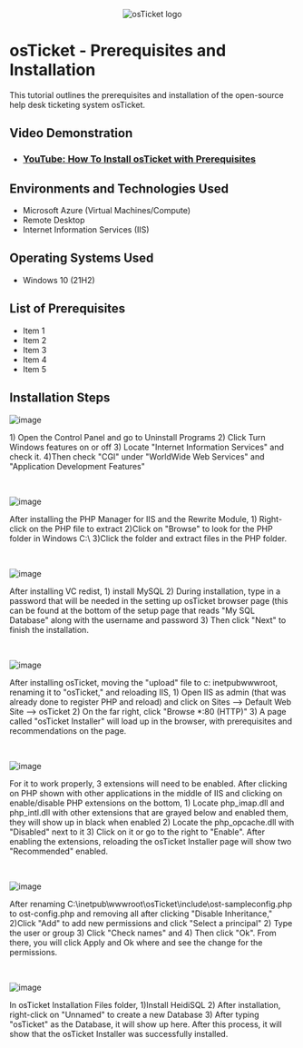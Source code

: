 <p align="center">
<img src="https://i.imgur.com/Clzj7Xs.png" alt="osTicket logo"/>
</p>

<h1>osTicket - Prerequisites and Installation</h1>
This tutorial outlines the prerequisites and installation of the open-source help desk ticketing system osTicket.<br />


<h2>Video Demonstration</h2>

- ### [YouTube: How To Install osTicket with Prerequisites](https://www.youtube.com)

<h2>Environments and Technologies Used</h2>

- Microsoft Azure (Virtual Machines/Compute)
- Remote Desktop
- Internet Information Services (IIS)

<h2>Operating Systems Used </h2>

- Windows 10</b> (21H2)

<h2>List of Prerequisites</h2>

- Item 1
- Item 2
- Item 3
- Item 4
- Item 5

<h2>Installation Steps</h2>

![image](https://github.com/user-attachments/assets/988cb74c-ca57-4646-9df8-99d24f134bff)

<p>
1) Open the Control Panel and go to Uninstall Programs 2) Click Turn Windows features on or off 3) Locate "Internet Information Services" and check it. 4)Then check "CGI" under "WorldWide Web Services" and "Application Development Features"
</p>
<br />

![image](https://github.com/user-attachments/assets/77f11d8d-1390-4d7f-a177-a2266fb2d80e)

<p>
After installing the PHP Manager for IIS and the Rewrite Module, 1) Right-click on the PHP file to extract 2)Click on "Browse" to look for the PHP folder in Windows C:\ 3)Click the folder and extract files in the PHP folder.
</p>
<br />

![image](https://github.com/user-attachments/assets/b0496faf-11f2-49e1-a29e-9e44a6925317)

<p>
After installing VC redist, 1) install MySQL 2) During installation, type in a password that will be needed in the setting up osTicket browser page (this can be found at the bottom of the setup page that reads "My SQL Database" along with the username and password 3) Then click "Next" to finish the installation.
</p>
<br />

![image](https://github.com/user-attachments/assets/c581c291-269f-4353-856e-8a7d3ea4bd28)

<p>
After installing osTicket, moving the "upload" file to c: inetpubwwwroot, renaming it to "osTicket," and reloading IIS, 1) Open IIS as admin (that was already done to register PHP and reload) and click on Sites --> Default Web Site --> osTicket 2) On the far right, click "Browse *:80 (HTTP)" 3) A page called "osTicket Installer" will load up in the browser, with prerequisites and recommendations on the page.
</p>
<br />

![image](https://github.com/user-attachments/assets/dd968e6f-d71f-456f-905e-2c3c7fc76867)

<p>
For it to work properly, 3 extensions will need to be enabled. After clicking on PHP shown with other applications in the middle of IIS and clicking on enable/disable PHP extensions on the bottom, 1) Locate php_imap.dll and php_intl.dll with other extensions that are grayed below and enabled them, they will show up in black when enabled 2) Locate the php_opcache.dll with "Disabled" next to it 3) Click on it or go to the right to "Enable". After enabling the extensions, reloading the osTicket Installer page will show two "Recommended" enabled.
</p>
<br />

![image](https://github.com/user-attachments/assets/c9cffc66-4f1f-406e-a9c1-db1029238287)

<p>
After renaming C:\inetpub\wwwroot\osTicket\include\ost-sampleconfig.php to ost-config.php and removing all after clicking "Disable Inheritance," 2)Click "Add" to add new permissions and click "Select a principal" 2) Type the user or group 3) Click "Check names" and 4) Then click "Ok". From there, you will click Apply and Ok where and see the change for the permissions.
</p>
<br />

![image](https://github.com/user-attachments/assets/b638c008-ebc7-4900-b8f1-dfc25bce6746)

<p>
In osTicket Installation Files folder, 1)Install HeidiSQL 2) After installation, right-click on "Unnamed" to create a new Database 3) After typing "osTicket" as the Database, it will show up here. After this process, it will show that the osTicket Installer was successfully installed.
</p>
<br />
